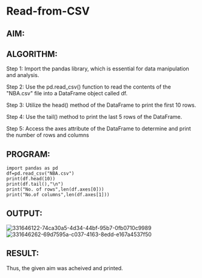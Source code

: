 # Read-from-CSV

## AIM:

## ALGORITHM:
Step 1:
Import the pandas library, which is essential for data manipulation and analysis.

Step 2:
Use the pd.read_csv() function to read the contents of the "NBA.csv" file into a DataFrame object called df.

Step 3:
Utilize the head() method of the DataFrame to print the first 10 rows.

Step 4:
Use the tail() method to print the last 5 rows of the DataFrame.

Step 5:
Access the axes attribute of the DataFrame to determine and print the number of rows and columns

## PROGRAM:
```
import pandas as pd
df=pd.read_csv("NBA.csv")
print(df.head(10))
print(df.tail(),"\n")
print("No. of rows",len(df.axes[0]))
print("No.of columns",len(df.axes[1]))
```
## OUTPUT:
![331646122-74ca30a5-4d34-44bf-95b7-0fb0710c9989](https://github.com/MohanramGunasekar/Read-from-CSV/assets/139841812/e00eb23c-e9bd-474d-bbf5-3fc59e845d7e)
![331646262-69d7595a-c037-4163-8edd-e167a4537f50](https://github.com/MohanramGunasekar/Read-from-CSV/assets/139841812/ba961655-6891-4bc7-879d-ba2362fcd7cd)

## RESULT:
Thus, the given aim was acheived and printed.
